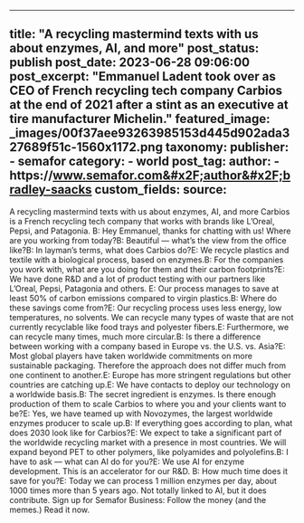 
---
title: "A recycling mastermind texts with us about enzymes, AI, and more" 
post_status: publish
post_date: 2023-06-28 09:06:00 
post_excerpt: "Emmanuel Ladent took over as CEO of French recycling tech company Carbios at the end of 2021 after a stint as an executive at tire manufacturer Michelin."
featured_image: _images/00f37aee93263985153d445d902ada327689f51c-1560x1172.png 
taxonomy:
    publisher:
        - semafor
    category:
        - world 
    post_tag:
    author:
        - https:&#x2F;&#x2F;www.semafor.com&#x2F;author&#x2F;bradley-saacks
custom_fields:
    source: 
---
A recycling mastermind texts with us about enzymes, AI, and more Carbios is a French recycling tech company that works with brands like L’Oreal, Pepsi, and Patagonia. B: Hey Emmanuel, thanks for chatting with us! Where are you working from today?B: Beautiful — what’s the view from the office like?B: In layman’s terms, what does Carbios do?E: We recycle plastics and textile with a biological process, based on enzymes.B: For the companies you work with, what are you doing for them and their carbon footprints?E: We have done R&amp;D and a lot of product testing with our partners like L’Oreal, Pepsi, Patagonia and others. E: Our process manages to save at least 50% of carbon emissions compared to virgin plastics.B: Where do these savings come from?E: Our recycling process uses less energy, low temperatures, no solvents. We can recycle many types of waste that are not currently recyclable like food trays and polyester fibers.E: Furthermore, we can recycle many times, much more circular.B: Is there a difference between working with a company based in Europe vs. the U.S. vs. Asia?E: Most global players have taken worldwide commitments on more sustainable packaging. Therefore the approach does not differ much from one continent to another.E: Europe has more stringent regulations but other countries are catching up.E: We have contacts to deploy our technology on a worldwide basis.B: The secret ingredient is enzymes. Is there enough production of them to scale Carbios to where you and your clients want to be?E: Yes, we have teamed up with Novozymes, the largest worldwide enzymes producer to scale up.B: If everything goes according to plan, what does 2030 look like for Carbios?E: We expect to take a significant part of the worldwide recycling market with a presence in most countries. We will expand beyond PET to other polymers, like polyamides and polyolefins.B: I have to ask — what can AI do for you?E: We use AI for enzyme development. This is an accelerator for our R&amp;D. B: How much time does it save for you?E: Today we can process 1 million enzymes per day, about 1000 times more than 5 years ago. Not totally linked to AI, but it does contribute. Sign up for Semafor Business: Follow the money (and the memes.) Read it now. 